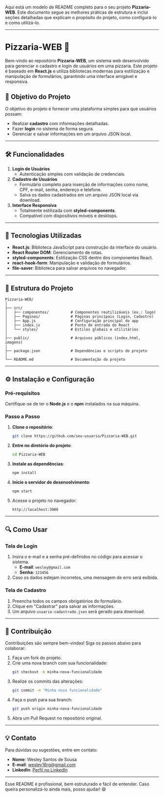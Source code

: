 Aqui está um modelo de README completo para o seu projeto **Pizzaria-WEB**. Este documento segue as melhores práticas de estrutura e inclui seções detalhadas que explicam o propósito do projeto, como configurá-lo e como utilizá-lo.

---

# Pizzaria-WEB 🍕
Bem-vindo ao repositório **Pizzaria-WEB**, um sistema web desenvolvido para gerenciar o cadastro e login de usuários em uma pizzaria. Este projeto é baseado em **React.js** e utiliza bibliotecas modernas para estilização e manipulação de formulários, garantindo uma interface amigável e responsiva. 

## 🎯 Objetivo do Projeto
O objetivo do projeto é fornecer uma plataforma simples para que usuários possam:
- Realizar **cadastro** com informações detalhadas.
- Fazer **login** no sistema de forma segura.
- Gerenciar e salvar informações em um arquivo JSON local.

---

## 🛠️ Funcionalidades
1. **Login de Usuários**
   - Autenticação simples com validação de credenciais.
2. **Cadastro de Usuários**
   - Formulário completo para inserção de informações como nome, CPF, e-mail, senha, endereço e telefone.
   - Salva os dados cadastrados em um arquivo JSON local via download.
3. **Interface Responsiva**
   - Totalmente estilizada com **styled-components**.
   - Compatível com dispositivos móveis e desktops.

---

## 🚀 Tecnologias Utilizadas
- **React.js**: Biblioteca JavaScript para construção da interface do usuário.
- **React Router DOM**: Gerenciamento de rotas.
- **styled-components**: Estilização CSS dentro dos componentes React.
- **react-hook-form**: Manipulação e validação de formulários.
- **file-saver**: Biblioteca para salvar arquivos no navegador.

---

## 📂 Estrutura do Projeto
```
Pizzaria-WEB/
│
├── src/
│   ├── componentes/          # Componentes reutilizáveis (ex.: logo)
│   ├── Paginas/              # Páginas principais (Login, Cadastro)
│   ├── App.js                # Configuração principal do app
│   ├── index.js              # Ponto de entrada do React
│   └── styles/               # Estilos globais e utilitários
│
├── public/                   # Arquivos públicos (index.html, imagens)
│
├── package.json              # Dependências e scripts do projeto
│
└── README.md                 # Documentação do projeto
```

---

## ⚙️ Instalação e Configuração

### Pré-requisitos
Certifique-se de ter o **Node.js** e o **npm** instalados na sua máquina.

### Passo a Passo
1. **Clone o repositório**:
   ```bash
   git clone https://github.com/seu-usuario/Pizzaria-WEB.git
   ```
2. **Entre no diretório do projeto**:
   ```bash
   cd Pizzaria-WEB
   ```
3. **Instale as dependências**:
   ```bash
   npm install
   ```
4. **Inicie o servidor de desenvolvimento**:
   ```bash
   npm start
   ```
5. Acesse o projeto no navegador:
   ```
   http://localhost:3000
   ```

---

## 🔍 Como Usar

### Tela de Login
1. Insira o e-mail e a senha pré-definidos no código para acessar o sistema.
   - **E-mail**: `wesley@gmail.com`
   - **Senha**: `123456`
2. Caso os dados estejam incorretos, uma mensagem de erro será exibida.

### Tela de Cadastro
1. Preencha todos os campos obrigatórios do formulário.
2. Clique em "Cadastrar" para salvar as informações.
3. Um arquivo `usuario-cadastrado.json` será gerado para download.

---

## 🧩 Contribuição
Contribuições são sempre bem-vindas! Siga os passos abaixo para colaborar:
1. Faça um fork do projeto.
2. Crie uma nova branch com sua funcionalidade:
   ```bash
   git checkout -b minha-nova-funcionalidade
   ```
3. Realize os commits das alterações:
   ```bash
   git commit -m "Minha nova funcionalidade"
   ```
4. Faça o push para sua branch:
   ```bash
   git push origin minha-nova-funcionalidade
   ```
5. Abra um Pull Request no repositório original.

---

## 💡 Contato
Para dúvidas ou sugestões, entre em contato:

- **Nome**: Wesley Santos de Sousa
- **E-mail**: wesley16rg@gmail.com
- **LinkedIn**: [Perfil no LinkedIn](https://www.linkedin.com/in/wesley-sousa-1568b8222/)

---

Esse README é profissional, bem estruturado e fácil de entender. Caso queira personalizá-lo ainda mais, posso ajudar! 😄
